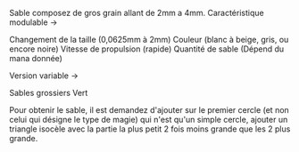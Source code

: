 

Sable composez de gros grain allant de 2mm a 4mm.
Caractéristique modulable -> 

Changement de la taille (0,0625mm à 2mm)
Couleur (blanc à beige, gris, ou encore noire)
Vitesse de propulsion (rapide)
Quantité de sable (Dépend du mana donnée)

Version variable -> 

Sables grossiers
Vert






Pour obtenir le sable, il est demandez d'ajouter sur le premier cercle (et non celui qui désigne le type de magie) qui n'est qu'un simple cercle, ajouter un triangle isocèle avec la partie la plus petit 2 fois moins grande que les 2 plus grande.